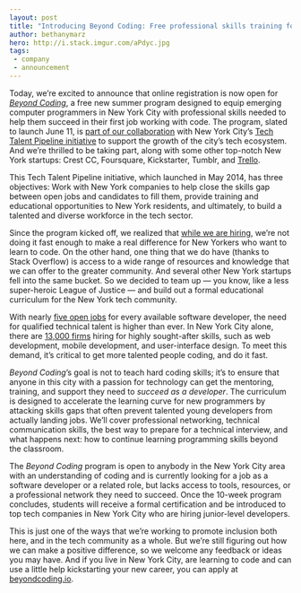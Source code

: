 ```yaml
---
layout: post
title: "Introducing Beyond Coding: Free professional skills training for emerging devs in NYC"
author: bethanymarz
hero: http://i.stack.imgur.com/aPdyc.jpg
tags:
 - company
 - announcement
---
```


Today, we’re excited to announce that online registration is now open for <a href="https://www.beyondcoding.io/"><em>Beyond Coding</em></a>, a free new summer program designed to equip emerging computer programmers in New York City with professional skills needed to help them succeed in their first job working with code. The program, slated to launch June 11, is <a href="http://blog.stackoverflow.com/2015/02/education-begins-at-home-improving-developer-training-in-nyc/">part of our collaboration</a> with New York City’s <a href="http://www.techtalentpipeline.nyc/">Tech Talent Pipeline initiative</a> to support the growth of the city’s tech ecosystem. And we’re thrilled to be taking part, along with some other top-notch New York startups: Crest CC, Foursquare, Kickstarter, Tumblr, and <a href="http://behindthescenesrecruiter.com/post/118208180824/announcing-beyond-coding#.VUj1rdpVikp">Trello</a>.

This Tech Talent Pipeline initiative, which launched in May 2014, has three objectives: Work with New York companies to help close the skills gap between open jobs and candidates to fill them, provide training and educational opportunities to New York residents, and ultimately, to build a talented and diverse workforce in the tech sector.

Since the program kicked off, we realized that <a href="http://stackexchange.com/work-here">while we are hiring</a>, we’re not doing it fast enough to make a real difference for New Yorkers who want to learn to code. On the other hand, one thing that we do have (thanks to Stack Overflow) is access to a wide range of resources and knowledge that we can offer to the greater community. And several other New York startups fell into the same bucket. So we decided to team up &#8212; you know, like a less super-heroic League of Justice &#8212; and build out a formal educational curriculum for the New York tech community.

With nearly <a href="http://venturebeat.com/2012/12/31/hiring-and-hirable-in-2013-agile-developers/">five open jobs</a> for every available software developer, the need for qualified technical talent is higher than ever. In New York City alone, there are <a href="http://www1.nyc.gov/office-of-the-mayor/news/114-15/mayor-bill-de-blasio-nyc-tech-talent-pipeline-industry-partners-commitments-to">13,000 firms</a> hiring for highly sought-after skills, such as web development, mobile development, and user-interface design. To meet this demand, it’s critical to get more talented people coding, and do it fast.

<em>Beyond Coding</em>’s goal is not to teach hard coding skills; it’s to ensure that anyone in this city with a passion for technology can get the mentoring, training, and support they need to <em>succeed as a developer</em>. The curriculum is designed to accelerate the learning curve for new programmers by attacking skills gaps that often prevent talented young developers from actually landing jobs. We’ll cover professional networking, technical communication skills, the best way to prepare for a technical interview, and what happens next: how to continue learning programming skills beyond the classroom.

The <em>Beyond Coding</em> program is open to anybody in the New York City area with an understanding of coding and is currently looking for a job as a software developer or a related role, but lacks access to tools, resources, or a professional network they need to succeed. Once the 10-week program concludes, students will receive a formal certification and be introduced to top tech companies in New York City who are hiring junior-level developers.

This is just one of the ways that we’re working to promote inclusion both here, and in the tech community as a whole. But we’re still figuring out how we can make a positive difference, so we welcome any feedback or ideas you may have. And if you live in New York City, are learning to code and can use a little help kickstarting your new career, you can apply at <a href="https://www.beyondcoding.io/">beyondcoding.io</a>.
